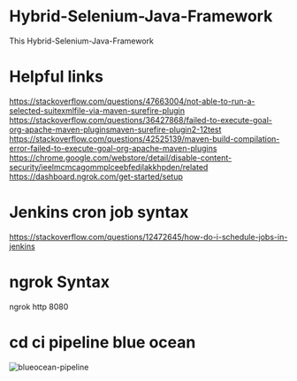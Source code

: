 # Hybrid-Selenium-Java-Framework
This Hybrid-Selenium-Java-Framework
# Helpful links
https://stackoverflow.com/questions/47663004/not-able-to-run-a-selected-suitexmlfile-via-maven-surefire-plugin<br />
https://stackoverflow.com/questions/36427868/failed-to-execute-goal-org-apache-maven-pluginsmaven-surefire-plugin2-12test<br />
https://stackoverflow.com/questions/42525139/maven-build-compilation-error-failed-to-execute-goal-org-apache-maven-plugins<br />
https://chrome.google.com/webstore/detail/disable-content-security/ieelmcmcagommplceebfedjlakkhpden/related<br />
https://dashboard.ngrok.com/get-started/setup<br />
# Jenkins cron job syntax
https://stackoverflow.com/questions/12472645/how-do-i-schedule-jobs-in-jenkins<br />
# ngrok Syntax
ngrok http 8080<br />
# cd ci pipeline blue ocean
![blueocean-pipeline](https://github.com/Shalu-SS/Hybrid-Selenium-Java-Framework/assets/30138245/9bcb3e6d-cdd4-4e95-a447-3db434a34670)

